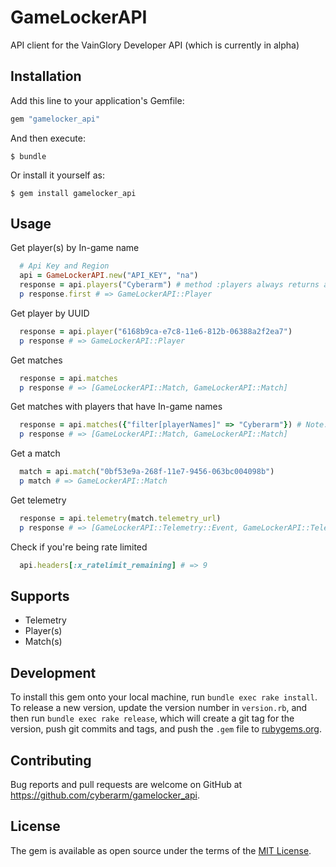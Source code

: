 # GameLockerAPI

API client for the VainGlory Developer API (which is currently in alpha)

## Installation

Add this line to your application's Gemfile:

```ruby
gem "gamelocker_api"
```

And then execute:

    $ bundle

Or install it yourself as:

    $ gem install gamelocker_api

## Usage
Get player(s) by In-game name
```ruby
  # Api Key and Region
  api = GameLockerAPI.new("API_KEY", "na")
  response = api.players("Cyberarm") # method :players always returns an Array
  p response.first # => GameLockerAPI::Player
```
Get player by UUID
```ruby
  response = api.player("6168b9ca-e7c8-11e6-812b-06388a2f2ea7")
  p response # => GameLockerAPI::Player
```
Get matches
```ruby
  response = api.matches
  p response # => [GameLockerAPI::Match, GameLockerAPI::Match]
```
Get matches with players that have In-game names
```ruby
  response = api.matches({"filter[playerNames]" => "Cyberarm"}) # Note: Will only return the last 3 hours of matches by default, see https://developer.vainglorygame.com/docs#get-a-collection-of-matches
  p response # => [GameLockerAPI::Match, GameLockerAPI::Match]
```
Get a match
```ruby
  match = api.match("0bf53e9a-268f-11e7-9456-063bc004098b")
  p match # => GameLockerAPI::Match
```
Get telemetry
```ruby
  response = api.telemetry(match.telemetry_url)
  p response # => [GameLockerAPI::Telemetry::Event, GameLockerAPI::Telemetry::Event]
```
Check if you're being rate limited
```ruby
  api.headers[:x_ratelimit_remaining] # => 9
```
## Supports
  * Telemetry
  * Player(s)
  * Match(s)

## Development
To install this gem onto your local machine, run `bundle exec rake install`. To release a new version, update the version number in `version.rb`, and then run `bundle exec rake release`, which will create a git tag for the version, push git commits and tags, and push the `.gem` file to [rubygems.org](https://rubygems.org).

## Contributing

Bug reports and pull requests are welcome on GitHub at https://github.com/cyberarm/gamelocker_api.


## License

The gem is available as open source under the terms of the [MIT License](http://opensource.org/licenses/MIT).
